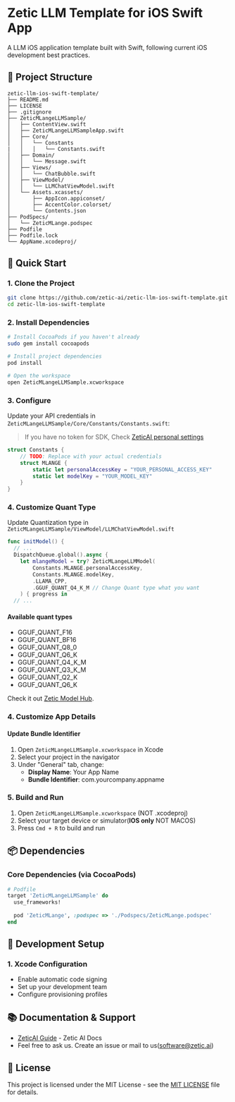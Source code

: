 # Zetic LLM Template for iOS Swift App

A LLM iOS application template built with Swift, following current iOS development best practices.

## 📱 Project Structure

```
zetic-llm-ios-swift-template/
├── README.md
├── LICENSE
├── .gitignore
├── ZeticMLangeLLMSample/
│   ├── ContentView.swift
│   ├── ZeticMLangeLLMSampleApp.swift
│   ├── Core/
│   │   └── Constants
|   │   │   └── Constants.swift
│   ├── Domain/
│   │   └── Message.swift
│   ├── Views/
│   │   └── ChatBubble.swift
│   ├── ViewModel/
│   │   └── LLMChatViewModel.swift
│   └── Assets.xcassets/
│       ├── AppIcon.appiconset/
│       ├── AccentColor.colorset/
│       └── Contents.json
├── PodSpecs/
│   └── ZeticMLange.podspec
├── Podfile
├── Podfile.lock
└── AppName.xcodeproj/
```

## 🚀 Quick Start

### 1. Clone the Project

```bash
git clone https://github.com/zetic-ai/zetic-llm-ios-swift-template.git
cd zetic-llm-ios-swift-template
```

### 2. Install Dependencies

```bash
# Install CocoaPods if you haven't already
sudo gem install cocoapods

# Install project dependencies
pod install

# Open the workspace
open ZeticMLangeLLMSample.xcworkspace
```

### 3. Configure

Update your API credentials in `ZeticMLangeLLMSample/Core/Constants/Constants.swift`:
> If you have no token for SDK, Check [ZeticAI personal settings](https://mlange.zetic.ai/settings?tab=pat)

```swift
struct Constants {
    // TODO: Replace with your actual credentials
    struct MLANGE {
        static let personalAccessKey = "YOUR_PERSONAL_ACCESS_KEY"
        static let modelKey = "YOUR_MODEL_KEY"
    }
}
```

### 4. Customize Quant Type
Update Quantization type in `ZeticMLangeLLMSample/ViewModel/LLMChatViewModel.swift`

```swift
func initModel() {
  // ...
  DispatchQueue.global().async {
    let mlangeModel = try? ZeticMLangeLLMModel(
        Constants.MLANGE.personalAccessKey,
        Constants.MLANGE.modelKey,
        .LLAMA_CPP,
        .GGUF_QUANT_Q4_K_M // Change Quant type what you want
    ) { progress in
  // ...

```

#### Available quant types
- GGUF_QUANT_F16
- GGUF_QUANT_BF16
- GGUF_QUANT_Q8_0
- GGUF_QUANT_Q6_K
- GGUF_QUANT_Q4_K_M
- GGUF_QUANT_Q3_K_M
- GGUF_QUANT_Q2_K
- GGUF_QUANT_Q6_K

Check it out [Zetic Model Hub](https://mlange.zetic.ai/dashboard).

### 4. Customize App Details

#### Update Bundle Identifier
1. Open `ZeticMLangeLLMSample.xcworkspace` in Xcode
2. Select your project in the navigator
3. Under "General" tab, change:
   - **Display Name**: Your App Name
   - **Bundle Identifier**: com.yourcompany.appname

### 5. Build and Run

1. Open `ZeticMLangeLLMSample.xcworkspace` (NOT .xcodeproj)
2. Select your target device or simulator(**IOS only** NOT MACOS)
3. Press `Cmd + R` to build and run

## 📦 Dependencies

### Core Dependencies (via CocoaPods)
```ruby
# Podfile
target 'ZeticMLangeLLMSample' do
  use_frameworks!
  
  pod 'ZeticMLange', :podspec => './Podspecs/ZeticMLange.podspec'
end
```

## 🔧 Development Setup

### 1. Xcode Configuration
- Enable automatic code signing
- Set up your development team
- Configure provisioning profiles

## 📚 Documentation & Support

- [ZeticAI Guide](https://docs.zetic.ai) - Zetic AI Docs
- Feel free to ask us. Create an issue or mail to us([software@zetic.ai](mailto:software@zetic.ai))


## 📄 License

This project is licensed under the MIT License - see the [MIT LICENSE](LICENSE) file for details.
